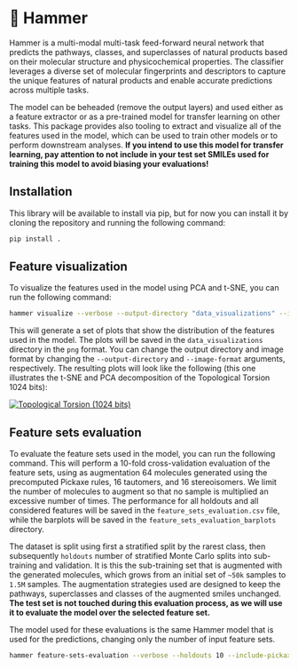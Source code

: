 # 🔨 Hammer

Hammer is a multi-modal multi-task feed-forward neural network that predicts the pathways, classes, and superclasses of natural products based on their molecular structure and physicochemical properties. The classifier leverages a diverse set of molecular fingerprints and descriptors to capture the unique features of natural products and enable accurate predictions across multiple tasks.

The model can be beheaded (remove the output layers) and used either as a feature extractor or as a pre-trained model for transfer learning on other tasks. This package provides also tooling to extract and visualize all of the features used in the model, which can be used to train other models or to perform downstream analyses. **If you intend to use this model for transfer learning, pay attention to not include in your test set SMILEs used for training this model to avoid biasing your evaluations!**

## Installation

This library will be available to install via pip, but for now you can install it by cloning the repository and running the following command:

```bash
pip install .
```

## Feature visualization

To visualize the features used in the model using PCA and t-SNE, you can run the following command:

```bash
hammer visualize --verbose --output-directory "data_visualizations" --image-format "png"
```

This will generate a set of plots that show the distribution of the features used in the model. The plots will be saved in the `data_visualizations` directory in the `png` format. You can change the output directory and image format by changing the `--output-directory` and `--image-format` arguments, respectively. The resulting plots will look like the following (this one illustrates the t-SNE and PCA decomposition of the Topological Torsion 1024 bits):

[![Topological Torsion (1024 bits)](https://github.com/LucaCappelletti94/hammer/blob/main/data_visualizations/Topological%20Torsion%20(1024b).png?raw=true)](https://github.com/LucaCappelletti94/hammer/tree/main/data_visualizations)

## Feature sets evaluation

To evaluate the feature sets used in the model, you can run the following command. This will perform a 10-fold cross-validation evaluation of the feature sets, using as augmentation 64 molecules generated using the precomputed Pickaxe rules, 16 tautomers, and 16 stereoisomers. We limit the number of molecules to augment so that no sample is multiplied an excessive number of times. The performance for all holdouts and all considered features will be saved in the `feature_sets_evaluation.csv` file, while the barplots will be saved in the `feature_sets_evaluation_barplots` directory.

The dataset is split using first a stratified split by the rarest class, then subsequently `holdouts` number of stratified Monte Carlo splits into sub-training and validation. It is this the sub-training set that is augmented with the generated molecules, which grows from an initial set of `~50k` samples to `1.5M` samples. The augmentation strategies used are designed to keep the pathways, superclasses and classes of the augmented smiles unchanged. **The test set is not touched during this evaluation process, as we will use it to evaluate the model over the selected feature set.**

The model used for these evaluations is the same Hammer model that is used for the predictions, changing only the number of input feature sets.

```bash
hammer feature-sets-evaluation --verbose --holdouts 10 --include-pickaxe 64 --include-tautomers 16 --include-stereoisomers 16 --performance-path "feature_sets_evaluation.csv" --barplot-directory "feature_sets_evaluation_barplots"
```
